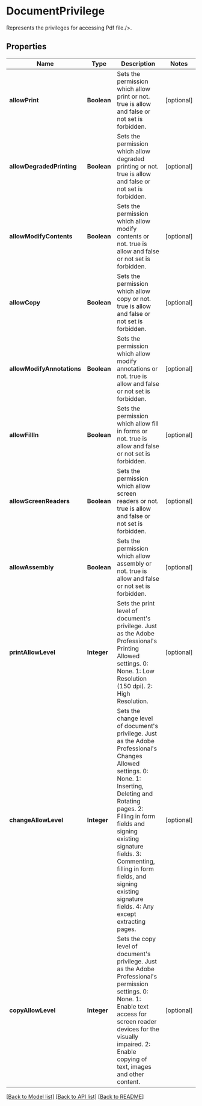 
# DocumentPrivilege
Represents the privileges for accessing Pdf file./>.

## Properties
Name | Type | Description | Notes
------------ | ------------- | ------------- | -------------
**allowPrint** | **Boolean** | Sets the permission which allow print or not. true is allow and false or not set is forbidden. | [optional]
**allowDegradedPrinting** | **Boolean** | Sets the permission which allow degraded printing or not. true is allow and false or not set is forbidden. | [optional]
**allowModifyContents** | **Boolean** | Sets the permission which allow modify contents or not. true is allow and false or not set is forbidden. | [optional]
**allowCopy** | **Boolean** | Sets the permission which allow copy or not. true is allow and false or not set is forbidden. | [optional]
**allowModifyAnnotations** | **Boolean** | Sets the permission which allow modify annotations or not. true is allow and false or not set is forbidden. | [optional]
**allowFillIn** | **Boolean** | Sets the permission which allow fill in forms or not. true is allow and false or not set is forbidden. | [optional]
**allowScreenReaders** | **Boolean** | Sets the permission which allow screen readers or not. true is allow and false or not set is forbidden. | [optional]
**allowAssembly** | **Boolean** | Sets the permission which allow assembly or not. true is allow and false or not set is forbidden. | [optional]
**printAllowLevel** | **Integer** | Sets the print level of document's privilege. Just as the Adobe Professional's Printing Allowed settings. 0: None. 1: Low Resolution (150 dpi). 2: High Resolution. | [optional]
**changeAllowLevel** | **Integer** | Sets the change level of document's privilege. Just as the Adobe Professional's Changes Allowed settings. 0: None. 1: Inserting, Deleting and Rotating pages. 2: Filling in form fields and signing existing signature fields. 3: Commenting, filling in form fields, and signing existing signature fields. 4: Any except extracting pages. | [optional]
**copyAllowLevel** | **Integer** | Sets the copy level of document's privilege. Just as the Adobe Professional's permission settings. 0: None. 1: Enable text access for screen reader devices for the visually impaired. 2: Enable copying of text, images and other content. | [optional]


[[Back to Model list]](../../README.md#documentation-for-models) [[Back to API list]](../../README.md#documentation-for-api-endpoints) [[Back to README]](../../README.md)


